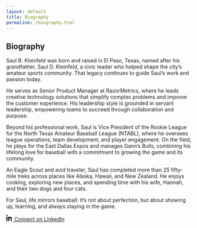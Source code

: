 ```yaml
---
layout: default
title: Biography
permalink: /biography.html
---
```


<section class="mx-auto px-4 sm:px-6 py-10" style="max-width:900px;">
  <h1 class="text-3xl font-semibold mb-6">Biography</h1>

  <p>Saul B. Kleinfeld was born and raised in El Paso, Texas, named after his grandfather, Saul D. Kleinfeld, a civic leader who helped shape the city’s amateur sports community. That legacy continues to guide Saul’s work and passion today.</p>

  <p>He serves as Senior Product Manager at RazorMetrics, where he leads creative technology solutions that simplify complex problems and improve the customer experience. His leadership style is grounded in servant leadership, empowering teams to succeed through collaboration and purpose.</p>

  <p>Beyond his professional work, Saul is Vice President of the Rookie League for the North Texas Amateur Baseball League (NTABL), where he oversees league operations, team development, and player engagement. On the field, he plays for the East Dallas Expos and manages Gann’s Bulls, combining his lifelong love for baseball with a commitment to growing the game and its community.</p>

  <p>An Eagle Scout and avid traveler, Saul has completed more than 25 fifty-mile treks across places like Alaska, Hawaii, and New Zealand. He enjoys cooking, exploring new places, and spending time with his wife, Hannah, and their two dogs and four cats.</p>

  <p>For Saul, life mirrors baseball: it’s not about perfection, but about showing up, learning, and always staying in the game.</p>

  <div class="mt-6">
    <a href="https://www.linkedin.com/in/saul-kleinfeld" target="_blank" rel="noopener" class="inline-flex items-center gap-2 px-4 py-2 rounded-xl border border-neutral-700 hover:bg-neutral-800 transition">
      <!-- simple LinkedIn icon -->
      <svg width="18" height="18" viewBox="0 0 24 24" fill="currentColor"><path d="M4.98 3.5C4.98 4.88 3.87 6 2.5 6S0 4.88 0 3.5 1.12 1 2.5 1s2.48 1.12 2.48 2.5zM.5 8h4V24h-4V8zm7 0h3.8v2.2h.05c.53-1 1.84-2.2 3.79-2.2 4.05 0 4.8 2.67 4.8 6.14V24h-4v-7.1c0-1.69-.03-3.86-2.35-3.86-2.35 0-2.71 1.83-2.71 3.73V24h-4V8z"/></svg>
      Connect on LinkedIn
    </a>
  </div>
</section>